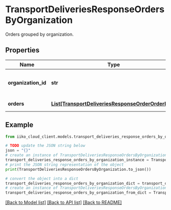# TransportDeliveriesResponseOrdersByOrganization

Orders grouped by organization.

## Properties

Name | Type | Description | Notes
------------ | ------------- | ------------- | -------------
**organization_id** | **str** | Organization ID.                Can be obtained by &#x60;/api/1/organizations&#x60; operation. | 
**orders** | [**List[TransportDeliveriesResponseOrderOrderInfo]**](TransportDeliveriesResponseOrderOrderInfo.md) | List of orders by organization. | 

## Example

```python
from iiko_cloud_client.models.transport_deliveries_response_orders_by_organization import TransportDeliveriesResponseOrdersByOrganization

# TODO update the JSON string below
json = "{}"
# create an instance of TransportDeliveriesResponseOrdersByOrganization from a JSON string
transport_deliveries_response_orders_by_organization_instance = TransportDeliveriesResponseOrdersByOrganization.from_json(json)
# print the JSON string representation of the object
print(TransportDeliveriesResponseOrdersByOrganization.to_json())

# convert the object into a dict
transport_deliveries_response_orders_by_organization_dict = transport_deliveries_response_orders_by_organization_instance.to_dict()
# create an instance of TransportDeliveriesResponseOrdersByOrganization from a dict
transport_deliveries_response_orders_by_organization_from_dict = TransportDeliveriesResponseOrdersByOrganization.from_dict(transport_deliveries_response_orders_by_organization_dict)
```
[[Back to Model list]](../README.md#documentation-for-models) [[Back to API list]](../README.md#documentation-for-api-endpoints) [[Back to README]](../README.md)


